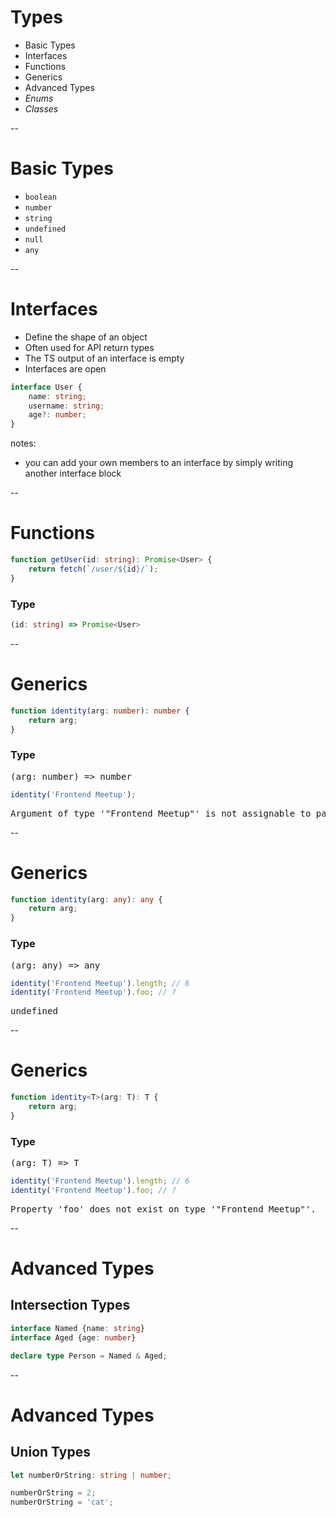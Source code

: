 # Types

- Basic Types
- Interfaces
- Functions
- Generics
- Advanced Types
- _Enums_
- _Classes_

--

# Basic Types
- `boolean`
- `number`
- `string`
- `undefined`
- `null`
- `any`

--

# Interfaces

- Define the shape of an object
- Often used for API return types
- The TS output of an interface is empty
- Interfaces are open

```typescript
interface User {
    name: string;
    username: string;
    age?: number;
}
```

notes:
- you can add your own members to an interface by simply writing another interface block

--

# Functions

```typescript
function getUser(id: string): Promise<User> {
    return fetch(`/user/${id}/`);
}
```

### Type
<!-- .element: class="fragment" data-fragment-index="1" -->

```typescript
(id: string) => Promise<User>
```
<!-- .element: class="fragment" data-fragment-index="1" -->

--

<!--# Classes

```typescript
class UserService {
    constructor(private endpoint: string) { }

    public getUser(id: string): Promise<User> {
        return fetch(`${this.endpoint}/users/${id}/`);
    }
}


const userService = new UserService('http://www.example.com');
userService.getUser('42')
  .then(user => {
      console.log(user);
  });
```

---->

# Generics

```typescript
function identity(arg: number): number {
    return arg;
}
```

### Type
<!-- .element: class="fragment" data-fragment-index="1" -->

<pre class="fragment" data-fragment-index="1">
(arg: number) => number
</pre>

```typescript
identity('Frontend Meetup');
```
<!-- .element: class="fragment" data-fragment-index="2" -->

<pre class="fragment" data-fragment-index="3">
Argument of type '"Frontend Meetup"' is not assignable to parameter of type 'number'.
</pre>

--

# Generics

```typescript
function identity(arg: any): any {
    return arg;
}
```

### Type
<!-- .element: class="fragment" data-fragment-index="1" -->

<pre class="fragment" data-fragment-index="1">
(arg: any) => any
</pre>

```typescript
identity('Frontend Meetup').length; // 6
identity('Frontend Meetup').foo; // ?
```
<!-- .element: class="fragment" data-fragment-index="2" -->

<pre class="fragment" data-fragment-index="3">
undefined
</pre>



--

# Generics

```typescript
function identity<T>(arg: T): T {
    return arg;
}
```

### Type
<!-- .element: class="fragment" data-fragment-index="1" -->

<pre class="fragment" data-fragment-index="1">
(arg: T) => T
</pre>

```typescript
identity('Frontend Meetup').length; // 6
identity('Frontend Meetup').foo; // ?
```
<!-- .element: class="fragment" data-fragment-index="2" -->

<pre class="fragment" data-fragment-index="3">
Property 'foo' does not exist on type '"Frontend Meetup"'.
</pre>


--

# Advanced Types

## Intersection Types

```typescript
interface Named {name: string}
interface Aged {age: number}

declare type Person = Named & Aged;
```

--

# Advanced Types

## Union Types

```typescript
let numberOrString: string | number;

numberOrString = 2;
numberOrString = 'cat';
```